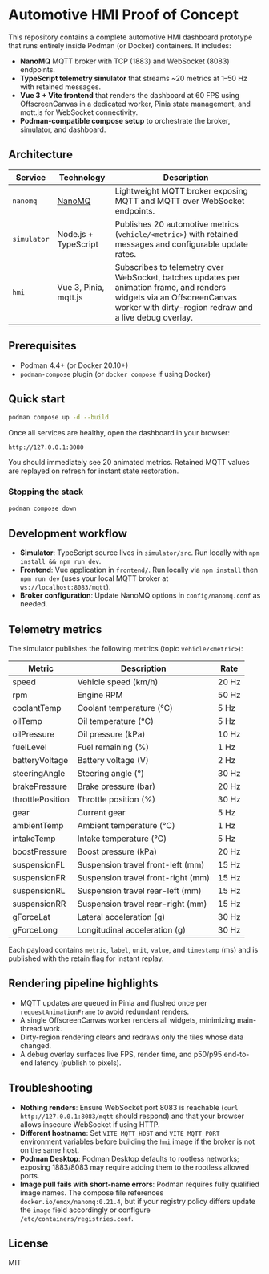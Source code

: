# Automotive HMI Proof of Concept

This repository contains a complete automotive HMI dashboard prototype that runs entirely inside Podman (or Docker) containers. It includes:

- **NanoMQ** MQTT broker with TCP (1883) and WebSocket (8083) endpoints.
- **TypeScript telemetry simulator** that streams ~20 metrics at 1–50 Hz with retained messages.
- **Vue 3 + Vite frontend** that renders the dashboard at 60 FPS using OffscreenCanvas in a dedicated worker, Pinia state management, and mqtt.js for WebSocket connectivity.
- **Podman-compatible compose setup** to orchestrate the broker, simulator, and dashboard.

## Architecture

| Service | Technology | Description |
| --- | --- | --- |
| `nanomq` | [NanoMQ](https://nanomq.io/) | Lightweight MQTT broker exposing MQTT and MQTT over WebSocket endpoints. |
| `simulator` | Node.js + TypeScript | Publishes 20 automotive metrics (`vehicle/<metric>`) with retained messages and configurable update rates. |
| `hmi` | Vue 3, Pinia, mqtt.js | Subscribes to telemetry over WebSocket, batches updates per animation frame, and renders widgets via an OffscreenCanvas worker with dirty-region redraw and a live debug overlay. |

## Prerequisites

- Podman 4.4+ (or Docker 20.10+)
- `podman-compose` plugin (or `docker compose` if using Docker)

## Quick start

```bash
podman compose up -d --build
```

Once all services are healthy, open the dashboard in your browser:

```
http://127.0.0.1:8080
```

You should immediately see 20 animated metrics. Retained MQTT values are replayed on refresh for instant state restoration.

### Stopping the stack

```bash
podman compose down
```

## Development workflow

- **Simulator**: TypeScript source lives in `simulator/src`. Run locally with `npm install && npm run dev`.
- **Frontend**: Vue application in `frontend/`. Run locally via `npm install` then `npm run dev` (uses your local MQTT broker at `ws://localhost:8083/mqtt`).
- **Broker configuration**: Update NanoMQ options in `config/nanomq.conf` as needed.

## Telemetry metrics

The simulator publishes the following metrics (topic `vehicle/<metric>`):

| Metric | Description | Rate |
| --- | --- | --- |
| speed | Vehicle speed (km/h) | 20 Hz |
| rpm | Engine RPM | 50 Hz |
| coolantTemp | Coolant temperature (°C) | 5 Hz |
| oilTemp | Oil temperature (°C) | 5 Hz |
| oilPressure | Oil pressure (kPa) | 10 Hz |
| fuelLevel | Fuel remaining (%) | 1 Hz |
| batteryVoltage | Battery voltage (V) | 2 Hz |
| steeringAngle | Steering angle (°) | 30 Hz |
| brakePressure | Brake pressure (bar) | 20 Hz |
| throttlePosition | Throttle position (%) | 30 Hz |
| gear | Current gear | 5 Hz |
| ambientTemp | Ambient temperature (°C) | 1 Hz |
| intakeTemp | Intake temperature (°C) | 5 Hz |
| boostPressure | Boost pressure (kPa) | 20 Hz |
| suspensionFL | Suspension travel front-left (mm) | 15 Hz |
| suspensionFR | Suspension travel front-right (mm) | 15 Hz |
| suspensionRL | Suspension travel rear-left (mm) | 15 Hz |
| suspensionRR | Suspension travel rear-right (mm) | 15 Hz |
| gForceLat | Lateral acceleration (g) | 30 Hz |
| gForceLong | Longitudinal acceleration (g) | 30 Hz |

Each payload contains `metric`, `label`, `unit`, `value`, and `timestamp` (ms) and is published with the retain flag for instant replay.

## Rendering pipeline highlights

- MQTT updates are queued in Pinia and flushed once per `requestAnimationFrame` to avoid redundant renders.
- A single OffscreenCanvas worker renders all widgets, minimizing main-thread work.
- Dirty-region rendering clears and redraws only the tiles whose data changed.
- A debug overlay surfaces live FPS, render time, and p50/p95 end-to-end latency (publish to pixels).

## Troubleshooting

- **Nothing renders**: Ensure WebSocket port 8083 is reachable (`curl http://127.0.0.1:8083/mqtt` should respond) and that your browser allows insecure WebSocket if using HTTP.
- **Different hostname**: Set `VITE_MQTT_HOST` and `VITE_MQTT_PORT` environment variables before building the `hmi` image if the broker is not on the same host.
- **Podman Desktop**: Podman Desktop defaults to rootless networks; exposing 1883/8083 may require adding them to the rootless allowed ports.
- **Image pull fails with short-name errors**: Podman requires fully qualified image names. The compose file references `docker.io/emqx/nanomq:0.21.4`, but if your registry policy differs update the `image` field accordingly or configure `/etc/containers/registries.conf`.

## License

MIT
